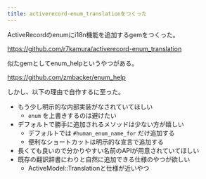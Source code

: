 ```yaml
---
title: activerecord-enum_translationをつくった
---
```


ActiveRecordのenumにi18n機能を追加するgemをつくった。

https://github.com/r7kamura/activerecord-enum_translation

似たgemとしてenum_helpというやつがある。

https://github.com/zmbacker/enum_help

しかし、以下の理由で自作するに至った。

- もう少し明示的な内部実装がなされていてほしい
    - `enum` を上書きするのは避けたい
- デフォルトで勝手に追加されるメソッドは少ない方が嬉しい
    - デフォルトでは `#human_enum_name_for` だけ追加する
    - 便利なショートカットは明示的な宣言で追加する
- 長くても良いので分かりやすい名前のAPIが用意されていてほしい
- 既存の翻訳辞書にわりと自然に追加できる仕様のやつが欲しい
    - ActiveModel::Translationと仕様が近いやつ
